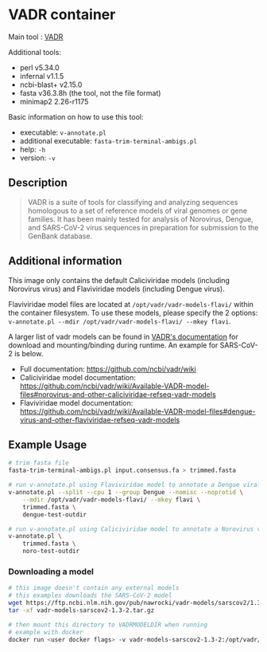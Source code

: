 # VADR container

Main tool : [VADR](https://github.com/ncbi/vadr)

Additional tools:

- perl v5.34.0
- infernal v1.1.5
- ncbi-blast+ v2.15.0
- fasta v36.3.8h (the tool, not the file format)
- minimap2 2.26-r1175

Basic information on how to use this tool:

- executable: `v-annotate.pl`
- additional executable: `fasta-trim-terminal-ambigs.pl`
- help: `-h`
- version: `-v`

## Description

> VADR is a suite of tools for classifying and analyzing sequences homologous to a set of reference models of viral genomes or gene families. It has been mainly tested for analysis of Norovirus, Dengue, and SARS-CoV-2 virus sequences in preparation for submission to the GenBank database.

## Additional information

This image only contains the default Caliciviridae models (including Norovirus virus) and Flaviviridae models (including Dengue virus).

Flaviviridae model files are located at `/opt/vadr/vadr-models-flavi/` within the container filesystem. To use these models, please specify the 2 options: `v-annotate.pl --mdir /opt/vadr/vadr-models-flavi/ --mkey flavi`.

A larger list of vadr models can be found in [VADR's documentation](https://github.com/ncbi/vadr/wiki/Available-VADR-model-files) for download and mounting/binding during runtime. An example for SARS-CoV-2 is below.

- Full documentation: https://github.com/ncbi/vadr/wiki
- Caliciviridae model documentation: https://github.com/ncbi/vadr/wiki/Available-VADR-model-files#norovirus-and-other-caliciviridae-refseq-vadr-models
- Flaviviridae model documentation: https://github.com/ncbi/vadr/wiki/Available-VADR-model-files#dengue-virus-and-other-flaviviridae-refseq-vadr-models

## Example Usage

```bash
# trim fasta file
fasta-trim-terminal-ambigs.pl input.consensus.fa > trimmed.fasta

# run v-annotate.pl using Flaviviridae model to annotate a Dengue viral genome
v-annotate.pl --split --cpu 1 --group Dengue --nomisc --noprotid \
    --mdir /opt/vadr/vadr-models-flavi/ --mkey flavi \
    trimmed.fasta \
    dengue-test-outdir

# run v-annotate.pl using Caliciviridae model to annotate a Norovirus viral genome
v-annotate.pl \
    trimmed.fasta \
    noro-test-outdir
```

### Downloading a model

```bash
# this image doesn't contain any external models
# this examples downloads the SARS-CoV-2 model
wget https://ftp.ncbi.nlm.nih.gov/pub/nawrocki/vadr-models/sarscov2/1.3-2/vadr-models-sarscov2-1.3-2.tar.gz
tar -xf vadr-models-sarscov2-1.3-2.tar.gz

# then mount this directory to VADRMODELDIR when running
# example with docker
docker run <user docker flags> -v vadr-models-sarscov2-1.3-2:/opt/vadr/vadr-models staphb/vadr:latest <vadr command>
```
